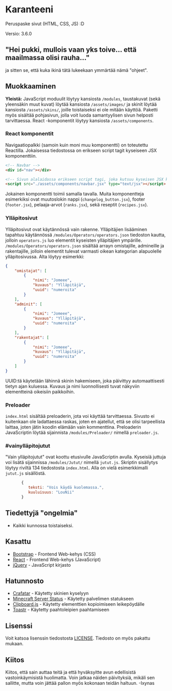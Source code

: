 # Karanteeni

Peruspaske sivut (HTML, CSS, JS) :D

Versio: 3.6.0

## "Hei pukki, mullois vaan yks toive... että maailmassa olisi rauha..."

ja sitten se, että kuka ikinä tätä lukeekaan ymmärtää nämä "ohjeet".

## Muokkaaminen

**Yleistä:** JavaScript moduulit löytyy kansiosta `/modules`, taustakuvat (sekä yleensäkin muut kuvat) löytää kansiosta `/assets/images/` ja skinit löytää kansiosta `/assets/skins/`, joille toistaiseksi ei ole mitään käyttöä. Paketti myös sisältää pohjasivun, jolla voit luoda samantyylisen sivun helposti tarvittaessa.
React -komponentit löytyy kansiosta `/assets/components`.

### React komponentit

Navigaatiopalkki (samoin kuin moni muu komponentti) on toteutettu Reactilla. Jokaisessa tiedostossa on erikseen script tagit kyseiseen JSX komponenttiin.

```html
<!-- Navbar -->
<div id="nav"></div>

<!-- Sivun alalaidassa erikseen script tagi, joka kutsuu kyseisen JSX komponentin. -->
<script src="./assets/components/navbar.jsx" type="text/jsx"></script>
```

Jokainen komponentti toimii samalla tavalla. Muita komponentteja esimerkiksi ovat muutoslokin nappi (`changelog_button.jsx`), footer (`footer.jsx`), pelaaja-arvot (`ranks.jsx`), sekä reseptit (`recipes.jsx`).

### Ylläpitosivut

Ylläpitosivut ovat käytännössä vain rakenne. Ylläpitäjien lisääminen tapahtuu käytännössä `/modules/Operators/operators.json` tiedoston kautta, jolloin `operators.js` luo elementit kyseisten ylläpitäjien ympärille. `/modules/Operators/operators.json` sisältää arrayn omistajille, admineille ja rakentajille, jolloin elementit tulevat varmasti oikean kategorian alapuolelle ylläpitosivussa. Alta löytyy esimerkki:

```json
{
    "omistajat": [
        {
            "nimi": "Jomeee",
            "kuvaus": "Ylläpitäjä",
            "uuid": "numeroita"
        }
    ],
    "adminit": [
        {
            "nimi": "Jomeee",
            "kuvaus": "Ylläpitäjä",
            "uuid": "numeroita"
        }
    ],
    "rakentajat": [
        {
            "nimi": "Jomeee",
            "kuvaus": "Ylläpitäjä",
            "uuid": "numeroita"
        }
    ]
}
```
UUID:tä käytetään lähinnä skinin hakemiseen, joka päivittyy automaattisesti tietyn ajan kuluessa. Kuvaus ja nimi luonnollisesti tuvat näkyviin elementteinä oikeisiin paikkoihin.

### Preloader

`index.html` sisältää preloaderin, jota voi käyttää tarvittaessa. Sivusto ei kuitenkaan ole ladattaessa raskas, joten en ajatellut, että se olisi tarpeellista laittaa, joten jätin koodin elämään vain kommenttina. Preloaderin JavaScriptin löytää sijainnista `/modules/Preloader/` nimellä `preloader.js`.

### #vainylläpitojutut

"Vain ylläpitojutut" ovat koottu etusivulle JavaScriptin avulla. Kyseisiä juttuja voi lisätä sijainnissa `/modules/Jutut/` nimellä `jutut.js`. Skriptin sisällytys löytyy riviltä 134 tiedostosta `index.html`. Alla on vielä esimerkkimalli `jutut.js` sisällöstä.

```javascript
       {
          teksti: "Vois käydä kuolemassa.",
          kuuluisuus: "LouNii"
       }
```

## Tiedettyjä "ongelmia"

* Kaikki kunnossa toistaiseksi.

## Kasattu

* [Bootstrap](https://getbootstrap.com/) - Frontend Web-kehys (CSS)
* [React](https://reactjs.org/) - Frontend Web-kehys (JavaScript)
* [jQuery](https://jquery.com/) - JavaScript kirjasto

## Hatunnosto

* [Crafatar](https://crafatar.com/) - Käytetty skinien kyselyyn
* [Minecraft Server Status](https://mcsrvstat.us/) - Käytetty palvelimen statukseen
* [Clipboard.js](https://clipboardjs.com/) - Käytetty elementtien kopioimiseen leikepöydälle
* [Toastr](https://toastrjs.com/) - Käytetty paahtoleipien paahtamiseen

## Lisenssi

Voit katsoa lisenssin tiedostosta [LICENSE](https://gitlab.com/Ixynas/Karanteeni/raw/master/LICENSE). Tiedosto on myös pakattu mukaan.

## Kiitos

Kiitos, että sain auttaa teitä ja että hyväksyitte avun edellisistä vastoinkäymisistä huolimatta. Voin jatkaa näiden päivityksiä, mikäli sen sallitte, mutta voin jättää pallon myös kokonaan teidän haltuun. -Ixynas
